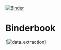 [![Binder](https://mybinder.org/badge_logo.svg)](https://mybinder.org/v2/gh/immediatestranger/soybeans/HEAD)
# Binderbook
[![data_extraction](https://github.com/immediatestranger/soybeans/blob/main/Data_extraction.gif.gif)]
